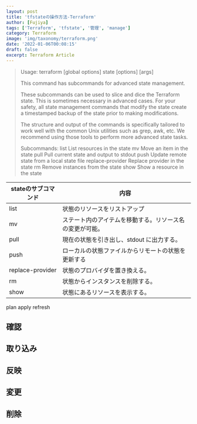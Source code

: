 ```yaml
---
layout: post
title: 'tfstateの操作方法-Terraform'
author: [Fujiya]
tags: ['Terraform', 'tfstate', '管理', 'manage']
category: Terraform
image: 'img/taxonomy/terraform.png'
date: '2022-01-06T00:08:15'
draft: false
excerpt: Terraform Article
---
```


> Usage: terraform [global options] state <subcommand> [options] [args]
> 
>   This command has subcommands for advanced state management.
> 
>   These subcommands can be used to slice and dice the Terraform state.
>   This is sometimes necessary in advanced cases. For your safety, all
>   state management commands that modify the state create a timestamped
>   backup of the state prior to making modifications.
> 
>   The structure and output of the commands is specifically tailored to work
>   well with the common Unix utilities such as grep, awk, etc. We recommend
>   using those tools to perform more advanced state tasks.
> 
> Subcommands:
>     list                List resources in the state
>     mv                  Move an item in the state
>     pull                Pull current state and output to stdout
>     push                Update remote state from a local state file
>     replace-provider    Replace provider in the state
>     rm                  Remove instances from the state
>     show                Show a resource in the state

| stateのサブコマンド | 内容                                                     |
| ------------------- | -------------------------------------------------------- |
| list                | 状態のリソースをリストアップ                             |
| mv                  | ステート内のアイテムを移動する。リソース名の変更が可能。 |
| pull                | 現在の状態を引き出し、stdout に出力する。                |
| push                | ローカルの状態ファイルからリモートの状態を更新する       |
| replace-provider    | 状態のプロバイダを置き換える。                         |
| rm                  | 状態からインスタンスを削除する。                           |
| show                | 状態にあるリソースを表示する。                             |

plan
apply
refresh

## 確認

## 取り込み

## 反映

## 変更

## 削除

